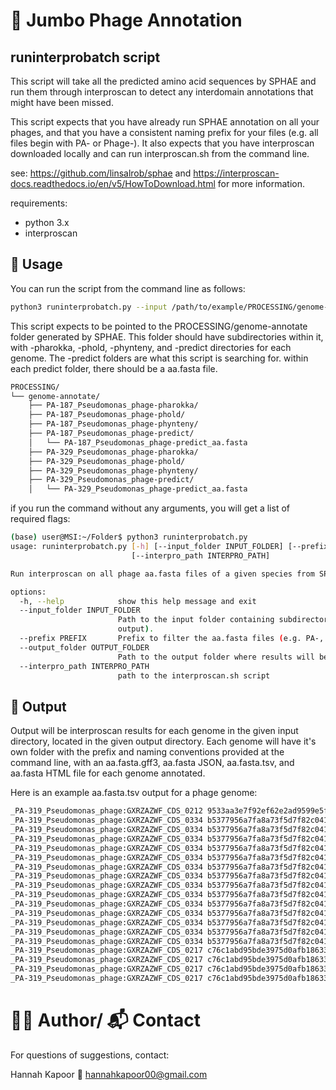# 🧬 Jumbo Phage Annotation

## runinterprobatch script

This script will take all the predicted amino acid sequences by SPHAE and run them through interproscan to detect any interdomain annotations that might have been missed. 

This script expects that you have already run SPHAE annotation on all your phages, and that you have a consistent naming prefix for your files (e.g. all files begin with PA- or Phage-). It also expects that you have interproscan downloaded locally and can run interproscan.sh from the command line. 

see: 
https://github.com/linsalrob/sphae and 
https://interproscan-docs.readthedocs.io/en/v5/HowToDownload.html
for more information. 

requirements: 
- python 3.x
- interproscan 

## 🚀 Usage

You can run the script from the command line as follows:

```bash
python3 runinterprobatch.py --input /path/to/example/PROCESSING/genome-annotate/ --prefix <prefix> --output_folder /path/to/output/folder --interpro_path /path/to/interproscan.sh 

```

This script expects to be pointed to the PROCESSING/genome-annotate folder generated by SPHAE. This folder should have subdirectories within it, with -pharokka, -phold, -phynteny, and -predict directories for each genome. The -predict folders are what this script is searching for. within each predict folder, there should be a aa.fasta file. 

```bash 
PROCESSING/
└── genome-annotate/
    ├── PA-187_Pseudomonas_phage-pharokka/
    ├── PA-187_Pseudomonas_phage-phold/
    ├── PA-187_Pseudomonas_phage-phynteny/
    ├── PA-187_Pseudomonas_phage-predict/
    │   └── PA-187_Pseudomonas_phage-predict_aa.fasta
    ├── PA-329_Pseudomonas_phage-pharokka/
    ├── PA-329_Pseudomonas_phage-phold/
    ├── PA-329_Pseudomonas_phage-phynteny/
    ├── PA-329_Pseudomonas_phage-predict/
    │   └── PA-329_Pseudomonas_phage-predict_aa.fasta

```

if you run the command without any arguments, you will get a list of required flags: 

```bash
(base) user@MSI:~/Folder$ python3 runinterprobatch.py
usage: runinterprobatch.py [-h] [--input_folder INPUT_FOLDER] [--prefix PREFIX] [--output_folder OUTPUT_FOLDER]
                           [--interpro_path INTERPRO_PATH]

Run interproscan on all phage aa.fasta files of a given species from SPHAE output.

options:
  -h, --help            show this help message and exit
  --input_folder INPUT_FOLDER
                        Path to the input folder containing subdirectories with aa.fasta files (usually PROCESSING/genome-annotate in SPHAE
                        output).
  --prefix PREFIX       Prefix to filter the aa.fasta files (e.g. PA-, KA-, Phage-).
  --output_folder OUTPUT_FOLDER
                        Path to the output folder where results will be saved.
  --interpro_path INTERPRO_PATH
                        path to the interproscan.sh script
```

## 📝 Output

Output will be interproscan results for each genome in the given input directory, located in the given output directory. Each genome will have it's own folder with the prefix and naming conventions provided at the command line, with an aa.fasta.gff3, aa.fasta JSON, aa.fasta.tsv, and aa.fasta HTML file for each genome annotated. 

Here is an example aa.fasta.tsv output for a phage genome: 
```bash
_PA-319_Pseudomonas_phage:GXRZAZWF_CDS_0212	9533aa3e7f92ef62e2ad9599e5f2b1de	571	Pfam	PF07230	Bacteriophage T4-like portal protein (Gp20)	49	508	5.1E-99	T	05-08-2025	IPR010823	Portal protein Gp20	-	-
_PA-319_Pseudomonas_phage:GXRZAZWF_CDS_0334	b5377956a7fa8a73f5d7f82c04112218	576	SMART	SM00382	AAA_5	189	325	2.1E-22	T	05-08-2025	IPR003593	AAA+ ATPase domain	-	-
_PA-319_Pseudomonas_phage:GXRZAZWF_CDS_0334	b5377956a7fa8a73f5d7f82c04112218	576	FunFam	G3DSA:1.10.8.60:FF:000001	ATP-dependent zinc metalloprotease FtsH	324	398	9.7E-24	T	05-08-2025	-	-	-	-
_PA-319_Pseudomonas_phage:GXRZAZWF_CDS_0334	b5377956a7fa8a73f5d7f82c04112218	576	FunFam	G3DSA:3.40.50.300:FF:000277	ATP-dependent zinc metalloprotease FtsH	137	322	2.4E-69	T	05-08-2025	-	-	-	-
_PA-319_Pseudomonas_phage:GXRZAZWF_CDS_0334	b5377956a7fa8a73f5d7f82c04112218	576	Gene3D	G3DSA:1.10.8.60	-	324	398	1.6E-20	T	05-08-2025	-	-	-	-
_PA-319_Pseudomonas_phage:GXRZAZWF_CDS_0334	b5377956a7fa8a73f5d7f82c04112218	576	Pfam	PF01434	Peptidase family M41	405	574	1.3E-40	T	05-08-2025	IPR000642	Peptidase M41	-	-
_PA-319_Pseudomonas_phage:GXRZAZWF_CDS_0334	b5377956a7fa8a73f5d7f82c04112218	576	PANTHER	PTHR23076	METALLOPROTEASE M41 FTSH	79	575	8.4E-159	T	05-08-2025	-	-	-	-
_PA-319_Pseudomonas_phage:GXRZAZWF_CDS_0334	b5377956a7fa8a73f5d7f82c04112218	576	Gene3D	G3DSA:3.40.50.300	-	133	321	2.1E-61	T	05-08-2025	IPR027417	P-loop containing nucleoside triphosphate hydrolase	-	-
_PA-319_Pseudomonas_phage:GXRZAZWF_CDS_0334	b5377956a7fa8a73f5d7f82c04112218	576	Pfam	PF00004	ATPase family associated with various cellular activities (AAA)	193	322	2.6E-38	T	05-08-2025	IPR003959	ATPase, AAA-type, core	-	-
_PA-319_Pseudomonas_phage:GXRZAZWF_CDS_0334	b5377956a7fa8a73f5d7f82c04112218	576	SUPERFAMILY	SSF140990	FtsH protease domain-like	405	575	3.27E-50	T	05-08-2025	IPR037219	Peptidase M41-like	-	-
_PA-319_Pseudomonas_phage:GXRZAZWF_CDS_0334	b5377956a7fa8a73f5d7f82c04112218	576	Gene3D	G3DSA:1.20.58.760	Peptidase M41	399	576	2.3E-53	T	05-08-2025	IPR037219	Peptidase M41-like	-	-
_PA-319_Pseudomonas_phage:GXRZAZWF_CDS_0334	b5377956a7fa8a73f5d7f82c04112218	576	Pfam	PF17862	AAA+ lid domain	345	388	1.1E-9	T	05-08-2025	IPR041569	AAA ATPase, AAA+ lid domain	-	-
_PA-319_Pseudomonas_phage:GXRZAZWF_CDS_0334	b5377956a7fa8a73f5d7f82c04112218	576	Pfam	PF06480	FtsH Extracellular	14	98	0.017	T	05-08-2025	IPR011546	Peptidase M41, FtsH extracellular	-	-
_PA-319_Pseudomonas_phage:GXRZAZWF_CDS_0334	b5377956a7fa8a73f5d7f82c04112218	576	SUPERFAMILY	SSF52540	P-loop containing nucleoside triphosphate hydrolases	151	393	5.66E-62	T	05-08-2025	IPR027417	P-loop containing nucleoside triphosphate hydrolase	-	-
_PA-319_Pseudomonas_phage:GXRZAZWF_CDS_0334	b5377956a7fa8a73f5d7f82c04112218	576	ProSitePatterns	PS00674	AAA-protein family signature.	293	311	-	T	05-08-2025	IPR003960	ATPase, AAA-type, conserved site	-	-
_PA-319_Pseudomonas_phage:GXRZAZWF_CDS_0217	c76c1abd95bde3975d0afb18633466ae	368	Coils	Coil	Coil	106	133	-	T	05-08-2025	-	-	-	-
_PA-319_Pseudomonas_phage:GXRZAZWF_CDS_0217	c76c1abd95bde3975d0afb18633466ae	368	Coils	Coil	Coil	66	93	-	T	05-08-2025	-	-	-	-
_PA-319_Pseudomonas_phage:GXRZAZWF_CDS_0217	c76c1abd95bde3975d0afb18633466ae	368	Coils	Coil	Coil	187	207	-	T	05-08-2025	-	-	-	-
_PA-319_Pseudomonas_phage:GXRZAZWF_CDS_0217	c76c1abd95bde3975d0afb18633466ae	368	Coils	Coil	Coil	232	273	-	T	05-08-2025	-	-	-	-
```

# 🙋‍♀️ Author/ 📬 Contact

For questions of suggestions, contact: 

Hannah Kapoor
📧 hannahkapoor00@gmail.com 
